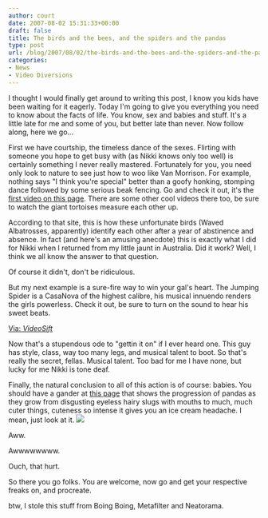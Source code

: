 ```yaml
---
author: court
date: 2007-08-02 15:31:33+00:00
draft: false
title: The birds and the bees, and the spiders and the pandas
type: post
url: /blog/2007/08/02/the-birds-and-the-bees-and-the-spiders-and-the-pandas/
categories:
- News
- Video Diversions
---
```


I thought I would finally get around to writing this post, I know you kids have been waiting for it eagerly.  Today I'm going to give you everything you need to know about the facts of life.  You know, sex and babies and stuff.  It's a little late for me and some of you, but better late than never.  Now follow along, here we go...

First we have courtship, the timeless dance of the sexes.  Flirting with someone you hope to get busy with (as Nikki knows only too well) is certainly something I never really mastered.  Fortunately for you, you need only look to nature to see just how to woo like Van Morrison.  For example, nothing says "I think you're special" better than a goofy honking, stomping dance followed by some serious beak fencing.  Go and check it out, it's the [first video on this page](http://www.ironicsans.com/2007/07/60_seconds_in_the_life_of_the_1.html).  There are some other cool videos there too, be sure to watch the giant tortoises measure each other up.

According to that site, this is how these unfortunate birds (Waved Albatrosses, apparently) identify each other after a year of abstinence and absence.  In fact (and here's an amusing anecdote) this is exactly what I did for Nikki when I returned from my little jaunt in Australia.  Did it work?  Well, I think we all know the answer to that question.

Of course it didn't, don't be ridiculous.

But my next example is a sure-fire way to win your gal's heart.  The Jumping Spider is a CasaNova of the highest calibre, his musical innuendo renders the girls powerless.  Check it out, be sure to turn on the sound to hear his sweet beats.

<object data="http://www.liveleak.com/player.swf?autostart=false&token=322_1185412350" wmode="transparent" type="application/x-shockwave-flash" width="450" height="370">


</object>[Via: _VideoSift_](http://www.videosift.com)

Now that's a stupendous ode to "gettin it on" if I ever heard one.  This guy has style, class, way too many legs, and musical talent to boot.  So that's really the secret, fellas.  Musical talent.  Too bad for me I have none, but lucky for me Nikki is tone deaf.

Finally, the natural conclusion to all of this action is of course: babies.  You should have a gander at [this page](http://www.darkroastedblend.com/2007/07/newborn-pandas-cute.html) that shows the progression of pandas as they grow from disgusting eyeless hairy slugs with mouths to much, much cuter things, cuteness so intense it gives you an ice cream headache.  I mean, just look at it.
![](http://farm2.static.flickr.com/1402/862110931_bfc1b9aff8_o.jpg)


Aww.

Awwwwwwww.

Ouch, that hurt.

So there you go folks.  You are welcome, now go and get your respective freaks on, and procreate.

btw, I stole this stuff from Boing Boing, Metafilter and Neatorama.
